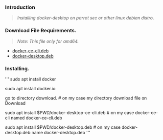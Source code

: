 ### Introduction
> *Installing docker-desktop on parrot sec or other linux debian distro.*

### Download File Requirements.
> *Note: This file only for amd64.*

- [docker-ce-cli.deb](https://download.docker.com/linux/debian/dists/bullseye/pool/stable/amd64/docker-ce-cli_23.0.1-1~debian.11~bullseye_amd64.deb)
- [docker-desktop.deb](https://desktop.docker.com/linux/main/amd64/docker-desktop-4.17.0-amd64.deb?utm_source=docker&utm_medium=webreferral&utm_campaign=docs-driven-download-linux-amd64)

### Installing.
'''
sudo apt install docker

sudo apt install docker.io

go to directory download. # on my case my directory download file on Download

sudo apt install $PWD/docker-desktop-ce-cli.deb # on my case docker-ce-cli named docker-ce-cli.deb

sudo apt install $PWD/docker-desktop.deb # on my case docker-desktop.deb name docker-desktop.deb 
'''
